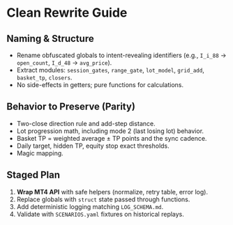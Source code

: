
# Clean Rewrite Guide

## Naming & Structure
- Rename obfuscated globals to intent-revealing identifiers (e.g., `I_i_88` → `open_count`, `I_d_48` → `avg_price`).
- Extract modules: `session_gates`, `range_gate`, `lot_model`, `grid_add`, `basket_tp`, `closers`.
- No side-effects in getters; pure functions for calculations.

## Behavior to Preserve (Parity)
- Two-close direction rule and add-step distance.
- Lot progression math, including mode 2 (last losing lot) behavior.
- Basket TP = weighted average ± TP points and the sync cadence.
- Daily target, hidden TP, equity stop exact thresholds.
- Magic mapping.

## Staged Plan
1. **Wrap MT4 API** with safe helpers (normalize, retry table, error log).
2. Replace globals with `struct` state passed through functions.
3. Add deterministic logging matching `LOG_SCHEMA.md`.
4. Validate with `SCENARIOS.yaml` fixtures on historical replays.
